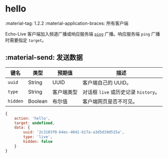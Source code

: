 # hello

<span class="feature-tag" title="最早可用版本" markdown>
    <span class="icon">:material-tag:</span>
    <span class="text">1.2.2</span>
</span>
<span class="feature-tag" title="终端类型" markdown>
    <span class="icon">:material-application-braces:</span>
    <span class="text">所有客户端</span>
</span>

Echo-Live 客户端加入频道广播或响应服务端 [`ping`](ping.md) 广播。响应服务端 `ping` 广播时需要指定 `target`。

## :material-send: 发送数据
| 键名 | 类型 | 预期值 | 描述 |
| - | - | - | - |
| `uuid` | String | UUID | 客户端自己的 UUID。 |
| `type` | String | 客户端类型 | 对话框 `live` 或历史记录 `history`。 |
| `hidden` | Boolean | 布尔值 | 客户端网页是否不可见。 |

``` javascript title="示例"
{
    action: 'hello',
    target: undefined,
    data: {
        uuid: '2c3103f0-b4ec-4041-b17a-a3d5d19d515a',
        type: 'live',
        hidden: false
    }
}
```